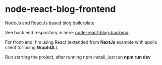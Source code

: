 # node-react-blog-frontend
NodeJs and ReactJs based blog boilerplate

See back end respository in here: [node-react-blog-backend](https://github.com/pouyajabbarisani/node-react-blog-backend)

For front-end, I'm using React (extended from **NextJs** example with apollo client for using **GraphQL**).


Run starting the project, after running npm install, just run **npm run dev**
